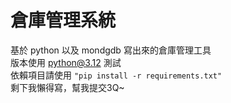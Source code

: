 # 倉庫管理系統
基於 python 以及 mondgdb 寫出來的倉庫管理工具 <br>
版本使用 python@3.12 測試 <br>
依賴項目請使用 <code>"pip install -r requirements.txt"</code> <br>
剩下我懶得寫，幫我提交3Q~<br>